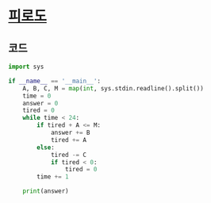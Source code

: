 # [피로도](https://www.acmicpc.net/problem/22864)

## 코드
```python
import sys

if __name__ == '__main__':
    A, B, C, M = map(int, sys.stdin.readline().split())
    time = 0
    answer = 0
    tired = 0
    while time < 24:
        if tired + A <= M:
            answer += B
            tired += A
        else:
            tired -= C
            if tired < 0:
                tired = 0
        time += 1

    print(answer)

```